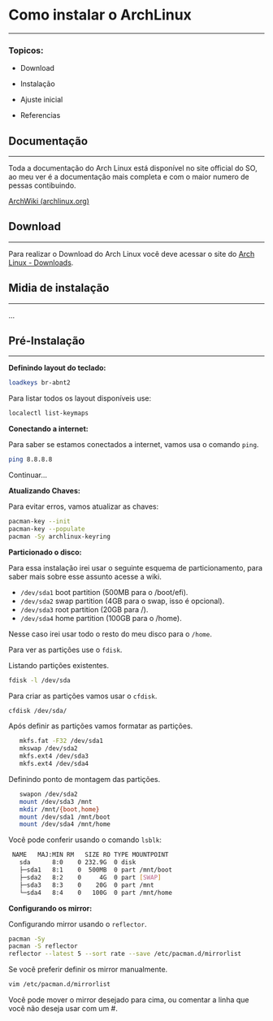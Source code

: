 # Como instalar o ArchLinux

---

### Topicos:

- Download
  
- Instalação
  
- Ajuste inicial
  
- Referencias
  

## Documentação

---

Toda a documentação do Arch Linux está disponível no site official do SO, ao meu ver é a documentação mais completa e com o maior numero de pessas contibuindo.

[ArchWiki (archlinux.org)](https://wiki.archlinux.org/)

## Download

---

Para realizar o Download do Arch Linux você deve acessar o site do [Arch Linux - Downloads](https://archlinux.org/download/).

## Midia de instalação

---

...

## Pré-Instalação

---

**Definindo layout do teclado:**

```bash
loadkeys br-abnt2
```

Para listar todos os layout disponíveis use:

```bash
localectl list-keymaps
```

**Conectando a internet:**

Para saber se estamos conectados a internet, vamos usa o comando `ping`.

```bash
ping 8.8.8.8
```
Continuar...

**Atualizando Chaves:**

Para evitar erros, vamos atualizar as chaves:

```bash
pacman-key --init
pacman-key --populate
pacman -Sy archlinux-keyring
```

**Particionado o disco:**

Para essa instalação irei usar o seguinte esquema de particionamento, para saber mais sobre esse assunto acesse a wiki.

- `/dev/sda1` boot partition (500MB para o /boot/efi).
- `/dev/sda2` swap partition (4GB para o swap, isso é opcional).
- `/dev/sda3` root partition (20GB para /).
- `/dev/sda4` home partition (100GB para o /home).

Nesse caso irei usar todo o resto do meu disco para o `/home`.


Para ver as partições use o `fdisk`.

Listando partições existentes.

```bash
fdisk -l /dev/sda
```

Para criar as partições vamos usar o `cfdisk`.

```bash
cfdisk /dev/sda/
```

Após definir as partições vamos formatar as partições.

```bash
   mkfs.fat -F32 /dev/sda1
   mkswap /dev/sda2
   mkfs.ext4 /dev/sda3
   mkfs.ext4 /dev/sda4
```

Definindo ponto de montagem das partições.

```bash
   swapon /dev/sda2
   mount /dev/sda3 /mnt
   mkdir /mnt/{boot,home}
   mount /dev/sda1 /mnt/boot
   mount /dev/sda4 /mnt/home
```

Você pode conferir usando o comando `lsblk`:

```bash
 NAME   MAJ:MIN RM   SIZE RO TYPE MOUNTPOINT
   sda      8:0    0 232.9G  0 disk
   ├─sda1   8:1    0  500MB  0 part /mnt/boot
   ├─sda2   8:2    0     4G  0 part [SWAP]
   ├─sda3   8:3    0    20G  0 part /mnt
   └─sda4   8:4    0   100G  0 part /mnt/home
```
**Configurando os mirror:**

Configurando mirror usando o `reflector`.

```bash
pacman -Sy
pacman -S reflector
reflector --latest 5 --sort rate --save /etc/pacman.d/mirrorlist
```

Se você preferir definir os mirror manualmente.

```bash
vim /etc/pacman.d/mirrorlist
```

Você pode mover o mirror desejado para cima, ou comentar a linha que você não deseja usar com um #.

